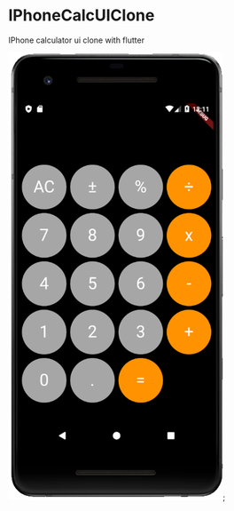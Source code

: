 # IPhoneCalcUIClone
IPhone calculator ui clone with flutter

![screenshot](./assets/calc_ui_capture.png);

